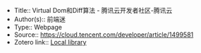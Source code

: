 - Title:: Virtual Dom和Diff算法 - 腾讯云开发者社区-腾讯云
- Author(s):: 前端迷
- Type:: Webpage
- Source:: https://cloud.tencent.com/developer/article/1499581
- Zotero link:: [Local library](zotero://select/library/items/867I7PJF)
